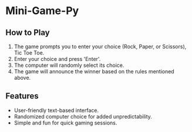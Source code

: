 # Mini-Game-Py
<h2>How to Play</h2>
<ol>
    <li>The game prompts you to enter your choice (Rock, Paper, or Scissors), Tic Toe Toe.</li>
    <li>Enter your choice and press 'Enter'.</li>
    <li>The computer will randomly select its choice.</li>
    <li>The game will announce the winner based on the rules mentioned above.</li>
</ol>

<h2>Features</h2>
<ul>
    <li>User-friendly text-based interface.</li>
    <li>Randomized computer choice for added unpredictability.</li>
    <li>Simple and fun for quick gaming sessions.</li>
</ul>
